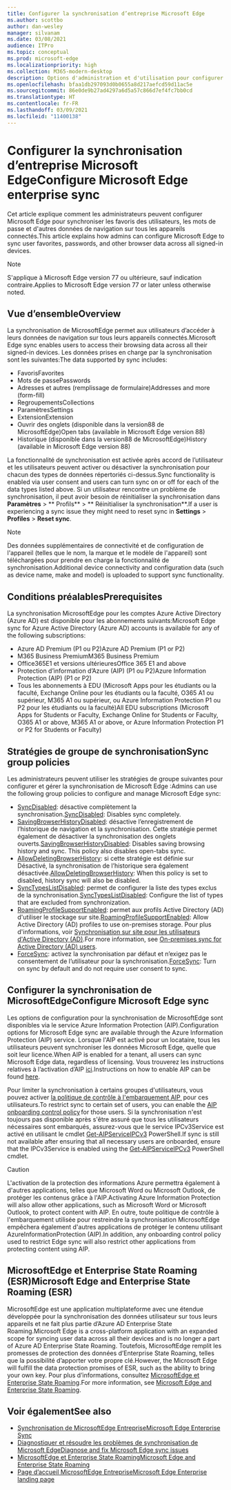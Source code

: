 ```yaml
---
title: Configurer la synchronisation d’entreprise Microsoft Edge
ms.author: scottbo
author: dan-wesley
manager: silvanam
ms.date: 03/08/2021
audience: ITPro
ms.topic: conceptual
ms.prod: microsoft-edge
ms.localizationpriority: high
ms.collection: M365-modern-desktop
description: Options d'administration et d'utilisation pour configurer Microsoft Edge afin de synchroniser les favoris, les mots de passe et d'autres données du navigateur.
ms.openlocfilehash: bfaa1db297093d0b0655a8d217aefcd59d11ac5e
ms.sourcegitcommit: 86e0de9b27ad4297a6d5a57c866d7ef4fc7bb0cd
ms.translationtype: HT
ms.contentlocale: fr-FR
ms.lasthandoff: 03/09/2021
ms.locfileid: "11400138"
---
```

# <a name="configure-microsoft-edge-enterprise-sync"></a><span data-ttu-id="707c8-103">Configurer la synchronisation d’entreprise Microsoft Edge</span><span class="sxs-lookup"><span data-stu-id="707c8-103">Configure Microsoft Edge enterprise sync</span></span>

<span data-ttu-id="707c8-104">Cet article explique comment les administrateurs peuvent configurer Microsoft Edge pour synchroniser les favoris des utilisateurs, les mots de passe et d'autres données de navigation sur tous les appareils connectés.</span><span class="sxs-lookup"><span data-stu-id="707c8-104">This article explains how admins can configure Microsoft Edge to sync user favorites, passwords, and other browser data across all signed-in devices.</span></span>

> [!NOTE]
> <span data-ttu-id="707c8-105">S'applique à Microsoft Edge version 77 ou ultérieure, sauf indication contraire.</span><span class="sxs-lookup"><span data-stu-id="707c8-105">Applies to Microsoft Edge version 77 or later unless otherwise noted.</span></span>

## <a name="overview"></a><span data-ttu-id="707c8-106">Vue d’ensemble</span><span class="sxs-lookup"><span data-stu-id="707c8-106">Overview</span></span>

<span data-ttu-id="707c8-107">La synchronisation de MicrosoftEdge permet aux utilisateurs d’accéder à leurs données de navigation sur tous leurs appareils connectés.</span><span class="sxs-lookup"><span data-stu-id="707c8-107">Microsoft Edge sync enables users to access their browsing data across all their signed-in devices.</span></span> <span data-ttu-id="707c8-108">Les données prises en charge par la synchronisation sont les suivantes:</span><span class="sxs-lookup"><span data-stu-id="707c8-108">The data supported by sync includes:</span></span>

- <span data-ttu-id="707c8-109">Favoris</span><span class="sxs-lookup"><span data-stu-id="707c8-109">Favorites</span></span>
- <span data-ttu-id="707c8-110">Mots de passe</span><span class="sxs-lookup"><span data-stu-id="707c8-110">Passwords</span></span>
- <span data-ttu-id="707c8-111">Adresses et autres (remplissage de formulaire)</span><span class="sxs-lookup"><span data-stu-id="707c8-111">Addresses and more (form-fill)</span></span>
- <span data-ttu-id="707c8-112">Regroupements</span><span class="sxs-lookup"><span data-stu-id="707c8-112">Collections</span></span>
- <span data-ttu-id="707c8-113">Paramètres</span><span class="sxs-lookup"><span data-stu-id="707c8-113">Settings</span></span>
- <span data-ttu-id="707c8-114">Extension</span><span class="sxs-lookup"><span data-stu-id="707c8-114">Extension</span></span>
- <span data-ttu-id="707c8-115">Ouvrir des onglets (disponible dans la version88 de MicrosoftEdge)</span><span class="sxs-lookup"><span data-stu-id="707c8-115">Open tabs (available in Microsoft Edge version 88)</span></span>
- <span data-ttu-id="707c8-116">Historique (disponible dans la version88 de MicrosoftEdge)</span><span class="sxs-lookup"><span data-stu-id="707c8-116">History (available in Microsoft Edge version 88)</span></span>

<span data-ttu-id="707c8-117">La fonctionnalité de synchronisation est activée après accord de l’utilisateur et les utilisateurs peuvent activer ou désactiver la synchronisation pour chacun des types de données répertoriés ci-dessus.</span><span class="sxs-lookup"><span data-stu-id="707c8-117">Sync functionality is enabled via user consent and users can turn sync on or off for each of the data types listed above.</span></span> <span data-ttu-id="707c8-118">Si un utilisateur rencontre un problème de synchronisation, il peut avoir besoin de réinitialiser la synchronisation dans **Paramètres** > \*\* Profils\*\* > \*\* Réinitialiser la synchronisation\*\*.</span><span class="sxs-lookup"><span data-stu-id="707c8-118">If a user is experiencing a sync issue they might need to reset sync in **Settings** > **Profiles** > **Reset sync**.</span></span>

> [!NOTE]
> <span data-ttu-id="707c8-119">Des données supplémentaires de connectivité et de configuration de l'appareil (telles que le nom, la marque et le modèle de l'appareil) sont téléchargées pour prendre en charge la fonctionnalité de synchronisation.</span><span class="sxs-lookup"><span data-stu-id="707c8-119">Additional device connectivity and configuration data (such as device name, make and model) is uploaded to support sync functionality.</span></span>

## <a name="prerequisites"></a><span data-ttu-id="707c8-120">Conditions préalables</span><span class="sxs-lookup"><span data-stu-id="707c8-120">Prerequisites</span></span>

<span data-ttu-id="707c8-121">La synchronisation MicrosoftEdge pour les comptes Azure Active Directory (Azure AD) est disponible pour les abonnements suivants:</span><span class="sxs-lookup"><span data-stu-id="707c8-121">Microsoft Edge sync for Azure Active Directory (Azure AD) accounts is available for any of the following subscriptions:</span></span>

- <span data-ttu-id="707c8-122">Azure AD Premium (P1 ou P2)</span><span class="sxs-lookup"><span data-stu-id="707c8-122">Azure AD Premium (P1 or P2)</span></span>
- <span data-ttu-id="707c8-123">M365 Business Premium</span><span class="sxs-lookup"><span data-stu-id="707c8-123">M365 Business Premium</span></span>
- <span data-ttu-id="707c8-124">Office365E1 et versions ultérieures</span><span class="sxs-lookup"><span data-stu-id="707c8-124">Office 365 E1 and above</span></span>
- <span data-ttu-id="707c8-125">Protection d’information d’Azure (AIP) (P1 ou P2)</span><span class="sxs-lookup"><span data-stu-id="707c8-125">Azure Information Protection (AIP) (P1 or P2)</span></span>
- <span data-ttu-id="707c8-126">Tous les abonnements à EDU (Microsoft Apps pour les étudiants ou la faculté, Exchange Online pour les étudiants ou la faculté, O365 A1 ou supérieur, M365 A1 ou supérieur, ou Azure Information Protection P1 ou P2 pour les étudiants ou la faculté)</span><span class="sxs-lookup"><span data-stu-id="707c8-126">All EDU subscriptions (Microsoft Apps for Students or Faculty, Exchange Online for Students or Faculty, O365 A1 or above, M365 A1 or above, or Azure Information Protection P1 or P2 for Students or Faculty)</span></span>

## <a name="sync-group-policies"></a><span data-ttu-id="707c8-127">Stratégies de groupe de synchronisation</span><span class="sxs-lookup"><span data-stu-id="707c8-127">Sync group policies</span></span>

<span data-ttu-id="707c8-128">Les administrateurs peuvent utiliser les stratégies de groupe suivantes pour configurer et gérer la synchronisation de Microsoft Edge :</span><span class="sxs-lookup"><span data-stu-id="707c8-128">Admins can use the following group policies to configure and manage Microsoft Edge sync:</span></span>

- <span data-ttu-id="707c8-129">[SyncDisabled](https://docs.microsoft.com/deployedge/microsoft-edge-policies#syncdisabled): désactive complètement la synchronisation.</span><span class="sxs-lookup"><span data-stu-id="707c8-129">[SyncDisabled](https://docs.microsoft.com/deployedge/microsoft-edge-policies#syncdisabled): Disables sync completely.</span></span>
- <span data-ttu-id="707c8-130">[SavingBrowserHistoryDisabled](https://docs.microsoft.com/deployedge/microsoft-edge-policies#savingbrowserhistorydisabled): désactive l’enregistrement de l’historique de navigation et la synchronisation. Cette stratégie permet également de désactiver la synchronisation des onglets ouverts.</span><span class="sxs-lookup"><span data-stu-id="707c8-130">[SavingBrowserHistoryDisabled](https://docs.microsoft.com/deployedge/microsoft-edge-policies#savingbrowserhistorydisabled): Disables saving browsing history and sync. This policy also disables open-tabs sync.</span></span>
- <span data-ttu-id="707c8-131">[AllowDeletingBrowserHistory](https://docs.microsoft.com/deployedge/microsoft-edge-policies#allowdeletingbrowserhistory): si cette stratégie est définie sur Désactivé, la synchronisation de l’historique sera également désactivée.</span><span class="sxs-lookup"><span data-stu-id="707c8-131">[AllowDeletingBrowserHistory](https://docs.microsoft.com/deployedge/microsoft-edge-policies#allowdeletingbrowserhistory): When this policy is set to disabled, history sync will also be disabled.</span></span>
- <span data-ttu-id="707c8-132">[SyncTypesListDisabled](https://docs.microsoft.com/DeployEdge/microsoft-edge-policies#synctypeslistdisabled): permet de configurer la liste des types exclus de la synchronisation.</span><span class="sxs-lookup"><span data-stu-id="707c8-132">[SyncTypesListDisabled](https://docs.microsoft.com/DeployEdge/microsoft-edge-policies#synctypeslistdisabled): Configure the list of types that are excluded from synchronization.</span></span>
- <span data-ttu-id="707c8-133">[RoamingProfileSupportEnabled](https://docs.microsoft.com/DeployEdge/microsoft-edge-policies#roamingprofilesupportenabled): permet aux profils Active Directory (AD) d'utiliser le stockage sur site.</span><span class="sxs-lookup"><span data-stu-id="707c8-133">[RoamingProfileSupportEnabled](https://docs.microsoft.com/DeployEdge/microsoft-edge-policies#roamingprofilesupportenabled): Allow Active Directory (AD) profiles to use on-premises storage.</span></span> <span data-ttu-id="707c8-134">Pour plus d'informations, voir [Synchronisation sur site pour les utilisateurs d'Active Directory (AD)](https://docs.microsoft.com/DeployEdge/microsoft-edge-on-premises-sync).</span><span class="sxs-lookup"><span data-stu-id="707c8-134">For more information, see [On-premises sync for Active Directory (AD) users](https://docs.microsoft.com/DeployEdge/microsoft-edge-on-premises-sync).</span></span>
- <span data-ttu-id="707c8-135">[ForceSync]( https://docs.microsoft.com/deployedge/microsoft-edge-policies#forcesync): activez la synchronisation par défaut et n’exigez pas le consentement de l’utilisateur pour la synchronisation.</span><span class="sxs-lookup"><span data-stu-id="707c8-135">[ForceSync]( https://docs.microsoft.com/deployedge/microsoft-edge-policies#forcesync): Turn on sync by default and do not require user consent to sync.</span></span>  

## <a name="configure-microsoft-edge-sync"></a><span data-ttu-id="707c8-136">Configurer la synchronisation de MicrosoftEdge</span><span class="sxs-lookup"><span data-stu-id="707c8-136">Configure Microsoft Edge sync</span></span>

<span data-ttu-id="707c8-137">Les options de configuration pour la synchronisation de MicrosoftEdge sont disponibles via le service Azure Information Protection (AIP).</span><span class="sxs-lookup"><span data-stu-id="707c8-137">Configuration options for Microsoft Edge sync are available through the Azure Information Protection (AIP) service.</span></span> <span data-ttu-id="707c8-138">Lorsque l'AIP est activé pour un locataire, tous les utilisateurs peuvent synchroniser les données Microsoft Edge, quelle que soit leur licence.</span><span class="sxs-lookup"><span data-stu-id="707c8-138">When AIP is enabled for a tenant, all users can sync Microsoft Edge data, regardless of licensing.</span></span> <span data-ttu-id="707c8-139">Vous trouverez les instructions relatives à l’activation d’AIP [ici](https://docs.microsoft.com/azure/information-protection/activate-office365).</span><span class="sxs-lookup"><span data-stu-id="707c8-139">Instructions on how to enable AIP can be found [here](https://docs.microsoft.com/azure/information-protection/activate-office365).</span></span>

<span data-ttu-id="707c8-140">Pour limiter la synchronisation à certains groupes d'utilisateurs, vous pouvez activer [la politique de contrôle à l'embarquement AIP ](https://docs.microsoft.com/powershell/module/aipservice/set-aipserviceonboardingcontrolpolicy?view=azureipps&preserve-view=true) pour ces utilisateurs.</span><span class="sxs-lookup"><span data-stu-id="707c8-140">To restrict sync to certain set of users, you can enable the [AIP onboarding control policy](https://docs.microsoft.com/powershell/module/aipservice/set-aipserviceonboardingcontrolpolicy?view=azureipps&preserve-view=true) for those users.</span></span> <span data-ttu-id="707c8-141">Si la synchronisation n'est toujours pas disponible après s'être assuré que tous les utilisateurs nécessaires sont embarqués, assurez-vous que le service IPCv3Service est activé en utilisant le cmdlet [Get-AIPServiceIPCv3](https://docs.microsoft.com/powershell/module/aipservice/get-aipserviceipcv3?view=azureipps&preserve-view=true) PowerShell.</span><span class="sxs-lookup"><span data-stu-id="707c8-141">If sync is still not available after ensuring that all necessary users are onboarded, ensure that the IPCv3Service is enabled using the [Get-AIPServiceIPCv3](https://docs.microsoft.com/powershell/module/aipservice/get-aipserviceipcv3?view=azureipps&preserve-view=true)  PowerShell cmdlet.</span></span>

> [!CAUTION]
> <span data-ttu-id="707c8-142">L'activation de la protection des informations Azure permettra également à d'autres applications, telles que Microsoft Word ou Microsoft Outlook, de protéger les contenus grâce à l'AIP.</span><span class="sxs-lookup"><span data-stu-id="707c8-142">Activating Azure Information Protection will also allow other applications, such as Microsoft Word or Microsoft Outlook, to protect content with AIP.</span></span> <span data-ttu-id="707c8-143">En outre, toute politique de contrôle à l'embarquement utilisée pour restreindre la synchronisation MicrosoftEdge empêchera également d'autres applications de protéger le contenu utilisant AzureInformationProtection (AIP).</span><span class="sxs-lookup"><span data-stu-id="707c8-143">In addition, any onboarding control policy used to restrict Edge sync will also restrict other applications from protecting content using AIP.</span></span>

## <a name="microsoft-edge-and-enterprise-state-roaming-esr"></a><span data-ttu-id="707c8-144">MicrosoftEdge et Enterprise State Roaming (ESR)</span><span class="sxs-lookup"><span data-stu-id="707c8-144">Microsoft Edge and Enterprise State Roaming (ESR)</span></span>

<span data-ttu-id="707c8-145">MicrosoftEdge est une application multiplateforme avec une étendue développée pour la synchronisation des données utilisateur sur tous leurs appareils et ne fait plus partie d’Azure AD Enterprise State Roaming.</span><span class="sxs-lookup"><span data-stu-id="707c8-145">Microsoft Edge is a cross-platform application with an expanded scope for syncing user data across all their devices and is no longer a part of Azure AD Enterprise State Roaming.</span></span> <span data-ttu-id="707c8-146">Toutefois, MicrosoftEdge remplit les promesses de protection des données d’Enterprise State Roaming, telles que la possibilité d’apporter votre propre clé.</span><span class="sxs-lookup"><span data-stu-id="707c8-146">However, the Microsoft Edge will fulfill the data protection promises of ESR, such as the ability to bring your own key.</span></span> <span data-ttu-id="707c8-147">Pour plus d’informations, consultez [MicrosoftEdge et Enterprise State Roaming](microsoft-edge-enterprise-state-roaming.md).</span><span class="sxs-lookup"><span data-stu-id="707c8-147">For more information, see [Microsoft Edge and Enterprise State Roaming](microsoft-edge-enterprise-state-roaming.md).</span></span>

## <a name="see-also"></a><span data-ttu-id="707c8-148">Voir également</span><span class="sxs-lookup"><span data-stu-id="707c8-148">See also</span></span>

- [<span data-ttu-id="707c8-149">Synchronisation de MicrosoftEdge Entreprise</span><span class="sxs-lookup"><span data-stu-id="707c8-149">Microsoft Edge Enterprise Sync</span></span>](microsoft-edge-enterprise-sync.md)
- [<span data-ttu-id="707c8-150">Diagnostiquer et résoudre les problèmes de synchronisation de Microsoft Edge</span><span class="sxs-lookup"><span data-stu-id="707c8-150">Diagnose and fix Microsoft Edge sync issues</span></span>](microsoft-edge-troubleshoot-enterprise-sync.md)
- [<span data-ttu-id="707c8-151">MicrosoftEdge et Enterprise State Roaming</span><span class="sxs-lookup"><span data-stu-id="707c8-151">Microsoft Edge and Enterprise State Roaming</span></span>](microsoft-edge-enterprise-state-roaming.md)
- [<span data-ttu-id="707c8-152">Page d’accueil MicrosoftEdge Entreprise</span><span class="sxs-lookup"><span data-stu-id="707c8-152">Microsoft Edge Enterprise landing page</span></span>](https://aka.ms/EdgeEnterprise)
